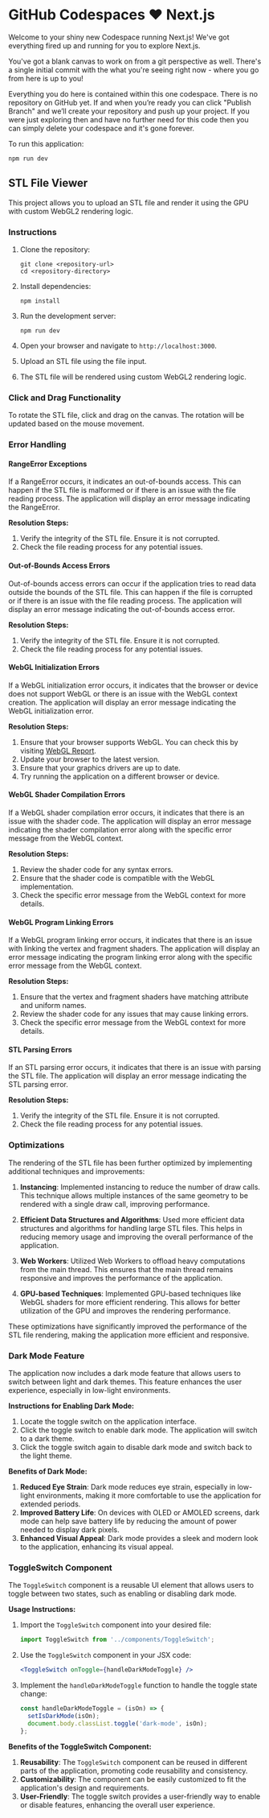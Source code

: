 # GitHub Codespaces ♥️ Next.js

Welcome to your shiny new Codespace running Next.js! We've got everything fired up and running for you to explore Next.js.

You've got a blank canvas to work on from a git perspective as well. There's a single initial commit with the what you're seeing right now - where you go from here is up to you!

Everything you do here is contained within this one codespace. There is no repository on GitHub yet. If and when you’re ready you can click "Publish Branch" and we’ll create your repository and push up your project. If you were just exploring then and have no further need for this code then you can simply delete your codespace and it's gone forever.

To run this application:

```
npm run dev
```

## STL File Viewer

This project allows you to upload an STL file and render it using the GPU with custom WebGL2 rendering logic.

### Instructions

1. Clone the repository:
   ```
   git clone <repository-url>
   cd <repository-directory>
   ```

2. Install dependencies:
   ```
   npm install
   ```

3. Run the development server:
   ```
   npm run dev
   ```

4. Open your browser and navigate to `http://localhost:3000`.

5. Upload an STL file using the file input.

6. The STL file will be rendered using custom WebGL2 rendering logic.

### Click and Drag Functionality

To rotate the STL file, click and drag on the canvas. The rotation will be updated based on the mouse movement.

### Error Handling

#### RangeError Exceptions

If a RangeError occurs, it indicates an out-of-bounds access. This can happen if the STL file is malformed or if there is an issue with the file reading process. The application will display an error message indicating the RangeError.

**Resolution Steps:**
1. Verify the integrity of the STL file. Ensure it is not corrupted.
2. Check the file reading process for any potential issues.

#### Out-of-Bounds Access Errors

Out-of-bounds access errors can occur if the application tries to read data outside the bounds of the STL file. This can happen if the file is corrupted or if there is an issue with the file reading process. The application will display an error message indicating the out-of-bounds access error.

**Resolution Steps:**
1. Verify the integrity of the STL file. Ensure it is not corrupted.
2. Check the file reading process for any potential issues.

#### WebGL Initialization Errors

If a WebGL initialization error occurs, it indicates that the browser or device does not support WebGL or there is an issue with the WebGL context creation. The application will display an error message indicating the WebGL initialization error.

**Resolution Steps:**
1. Ensure that your browser supports WebGL. You can check this by visiting [WebGL Report](https://get.webgl.org/).
2. Update your browser to the latest version.
3. Ensure that your graphics drivers are up to date.
4. Try running the application on a different browser or device.

#### WebGL Shader Compilation Errors

If a WebGL shader compilation error occurs, it indicates that there is an issue with the shader code. The application will display an error message indicating the shader compilation error along with the specific error message from the WebGL context.

**Resolution Steps:**
1. Review the shader code for any syntax errors.
2. Ensure that the shader code is compatible with the WebGL implementation.
3. Check the specific error message from the WebGL context for more details.

#### WebGL Program Linking Errors

If a WebGL program linking error occurs, it indicates that there is an issue with linking the vertex and fragment shaders. The application will display an error message indicating the program linking error along with the specific error message from the WebGL context.

**Resolution Steps:**
1. Ensure that the vertex and fragment shaders have matching attribute and uniform names.
2. Review the shader code for any issues that may cause linking errors.
3. Check the specific error message from the WebGL context for more details.

#### STL Parsing Errors

If an STL parsing error occurs, it indicates that there is an issue with parsing the STL file. The application will display an error message indicating the STL parsing error.

**Resolution Steps:**
1. Verify the integrity of the STL file. Ensure it is not corrupted.
2. Check the file reading process for any potential issues.

### Optimizations

The rendering of the STL file has been further optimized by implementing additional techniques and improvements:

1. **Instancing**: Implemented instancing to reduce the number of draw calls. This technique allows multiple instances of the same geometry to be rendered with a single draw call, improving performance.

2. **Efficient Data Structures and Algorithms**: Used more efficient data structures and algorithms for handling large STL files. This helps in reducing memory usage and improving the overall performance of the application.

3. **Web Workers**: Utilized Web Workers to offload heavy computations from the main thread. This ensures that the main thread remains responsive and improves the performance of the application.

4. **GPU-based Techniques**: Implemented GPU-based techniques like WebGL shaders for more efficient rendering. This allows for better utilization of the GPU and improves the rendering performance.

These optimizations have significantly improved the performance of the STL file rendering, making the application more efficient and responsive.

### Dark Mode Feature

The application now includes a dark mode feature that allows users to switch between light and dark themes. This feature enhances the user experience, especially in low-light environments.

**Instructions for Enabling Dark Mode:**

1. Locate the toggle switch on the application interface.
2. Click the toggle switch to enable dark mode. The application will switch to a dark theme.
3. Click the toggle switch again to disable dark mode and switch back to the light theme.

**Benefits of Dark Mode:**

1. **Reduced Eye Strain**: Dark mode reduces eye strain, especially in low-light environments, making it more comfortable to use the application for extended periods.
2. **Improved Battery Life**: On devices with OLED or AMOLED screens, dark mode can help save battery life by reducing the amount of power needed to display dark pixels.
3. **Enhanced Visual Appeal**: Dark mode provides a sleek and modern look to the application, enhancing its visual appeal.

### ToggleSwitch Component

The `ToggleSwitch` component is a reusable UI element that allows users to toggle between two states, such as enabling or disabling dark mode.

**Usage Instructions:**

1. Import the `ToggleSwitch` component into your desired file:
   ```javascript
   import ToggleSwitch from '../components/ToggleSwitch';
   ```

2. Use the `ToggleSwitch` component in your JSX code:
   ```jsx
   <ToggleSwitch onToggle={handleDarkModeToggle} />
   ```

3. Implement the `handleDarkModeToggle` function to handle the toggle state change:
   ```javascript
   const handleDarkModeToggle = (isOn) => {
     setIsDarkMode(isOn);
     document.body.classList.toggle('dark-mode', isOn);
   };
   ```

**Benefits of the ToggleSwitch Component:**

1. **Reusability**: The `ToggleSwitch` component can be reused in different parts of the application, promoting code reusability and consistency.
2. **Customizability**: The component can be easily customized to fit the application's design and requirements.
3. **User-Friendly**: The toggle switch provides a user-friendly way to enable or disable features, enhancing the overall user experience.
